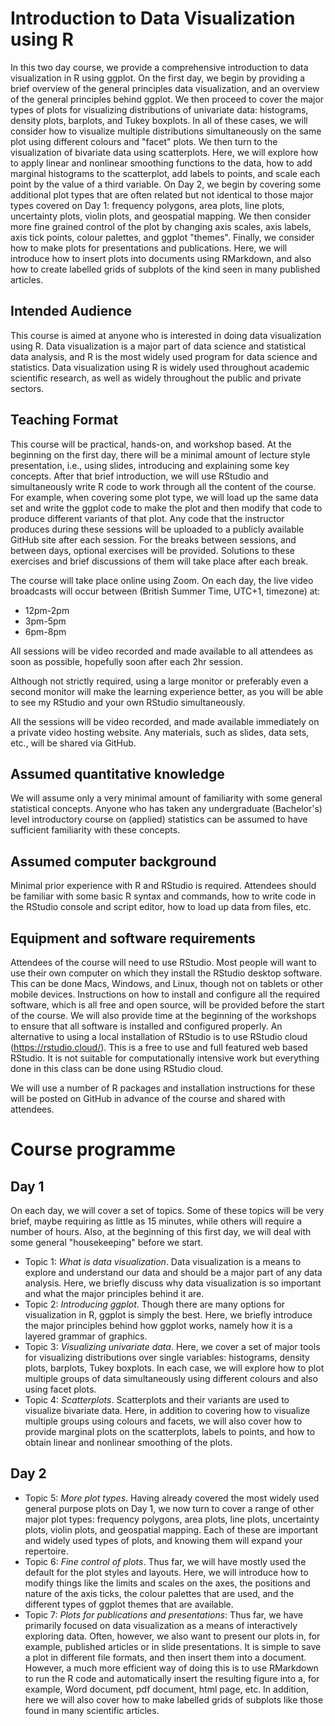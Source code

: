 # Introduction to Data Visualization using R

In this two day course, we provide a comprehensive introduction to data visualization in R using ggplot. On the first day, we begin by providing a brief overview of the general principles data visualization, and an overview of the general principles behind ggplot. We then proceed to cover the major types of plots for visualizing distributions of univariate data: histograms, density plots, barplots, and Tukey boxplots. In all of these cases, we will consider how to visualize multiple distributions simultaneously on the same plot using different colours and "facet" plots. We then turn to the visualization of bivariate data using scatterplots. Here, we will explore how to apply linear and nonlinear smoothing functions to the data, how to add marginal histograms to the scatterplot, add labels to points, and scale each point by the value of a third variable. On Day 2, we begin by covering some additional plot types that are often related but not identical to those major types covered on Day 1: frequency polygons, area plots, line plots, uncertainty plots, violin plots, and geospatial mapping. 
We then consider more fine grained control of the plot by changing axis scales, axis labels, axis tick points, colour palettes, and ggplot "themes". Finally, we consider how to make plots for presentations and publications. Here, we will introduce how to insert plots into documents using RMarkdown, and also how to create labelled grids of subplots of the kind seen in many published articles.

## Intended Audience

This course is aimed at anyone who is interested in doing data visualization using R. Data visualization is a major part of data science and statistical data analysis, and R is the most widely used program for data science and statistics. Data visualization using R is widely used throughout academic scientific research, as well as widely throughout the public and private sectors.

## Teaching Format

This course will be practical, hands-on, and workshop based. At the beginning on the first day, there will be a minimal amount of lecture style presentation, i.e., using slides, introducing and explaining some key concepts. After that brief introduction, we will use RStudio and simultaneously write R code to work through all the content of the course. For example, when covering some plot type, we will load up the same data set and write the ggplot code to make the plot and then modify that code to produce different variants of that plot. Any code that the instructor produces during these sessions will be uploaded to a publicly available GitHub site after each session. For the breaks between sessions, and between days, optional exercises will be provided. Solutions to these exercises and brief discussions of them will take place after each break.

The course will take place online using Zoom. On each day, the live video broadcasts will occur between (British Summer Time, UTC+1, timezone) at:

* 12pm-2pm
* 3pm-5pm
* 6pm-8pm
 
All sessions will be video recorded and made available to all attendees as soon as possible, hopefully soon after each 2hr session.
  
Although not strictly required, using a large monitor or preferably even a second monitor will make the learning experience better, as you will be able to see my RStudio and your own RStudio simultaneously. 

All the sessions will be video recorded, and made available immediately on a private video hosting website. Any materials, such as slides, data sets, etc., will be shared via GitHub.

## Assumed quantitative knowledge

We will assume only a very minimal amount of familiarity with some general statistical concepts. Anyone who has taken any undergraduate (Bachelor's) level introductory course on (applied) statistics can be assumed to have sufficient familiarity with these concepts.

## Assumed computer background

Minimal prior experience with R and RStudio is required. Attendees should be familiar with some basic R syntax and commands, how to write code in the RStudio console and script editor, how to load up data from files, etc. 

## Equipment and software requirements

Attendees of the course will need to use RStudio. Most people will want to use their own computer on which they install the RStudio desktop software. This can be done Macs, Windows, and Linux, though not on tablets or other mobile devices. Instructions on how to install and configure all the required software, which is all free and open source, will be provided before the start of the course. We will also provide time at the beginning of the workshops to ensure that all software is installed and configured properly. An alternative to using a local installation of RStudio is to use RStudio cloud (https://rstudio.cloud/). This is a free to use and full featured web based RStudio. It is not suitable for computationally intensive work but everything done in this class can be done using RStudio cloud. 

We will use a number of R packages and installation instructions for these will be posted on GitHub in advance of the course and shared with attendees.

# Course programme 

## Day 1 

On each day, we will cover a set of topics. Some of these topics will be very brief, maybe requiring as little as 15 minutes, while others will require a number of hours. Also, at the beginning of this first day, we will deal with some general "housekeeping" before we start.

* Topic 1: *What is data visualization*. Data visualization is a means to explore and understand our data and should be a major part of any data analysis. Here, we briefly discuss why data visualization is so important and what the major principles behind it are. 
* Topic 2: *Introducing ggplot*. Though there are many options for visualization in R, ggplot is simply the best. Here, we briefly introduce the major principles behind how ggplot works, namely how it is a layered grammar of graphics.
* Topic 3: *Visualizing univariate data*. Here, we cover a set of major tools for visualizing distributions over single variables: histograms, density plots, barplots, Tukey boxplots. In each case, we will explore how to plot multiple groups of data simultaneously using different colours and also using facet plots.
* Topic 4: *Scatterplots*. Scatterplots and their variants are used to visualize bivariate data. Here, in addition to covering how to visualize multiple groups using colours and facets, we will also cover how to provide marginal plots on the scatterplots, labels to points, and how to obtain linear and nonlinear smoothing of the plots.

## Day 2

* Topic 5: *More plot types*. Having already covered the most widely used general purpose plots on Day 1, we now turn to cover a range of other major plot types: frequency polygons, area plots, line plots, uncertainty plots, violin plots, and geospatial mapping. Each of these are important and widely used types of plots, and knowing them will expand your repertoire.
* Topic 6: *Fine control of plots*. Thus far, we will have mostly used the default for the plot styles and layouts. Here, we will introduce how to modify things like the limits and scales on the axes, the positions and nature of the axis ticks, the colour palettes that are used, and the different types of ggplot themes that are available.
* Topic 7: *Plots for publications and presentations*: Thus far, we have primarily focused on data visualization as a means of interactively exploring data. Often, however, we also want to present our plots in, for example, published articles or in slide presentations. It is simple to save a plot in different file formats, and then insert them into a document. However, a much more efficient way of doing this is to use RMarkdown to run the R code and automatically insert the resulting figure into a, for example, Word document, pdf document, html page, etc. In addition, here we will also cover how to make labelled grids of subplots like those found in many scientific articles.



